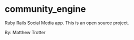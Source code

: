 community_engine
================

Ruby Rails Social Media app.
This is an open source project.

By: Matthew Trotter
